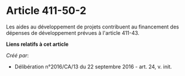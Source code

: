 # Article 411-50-2

Les aides au développement de projets contribuent au financement des dépenses de développement prévues à l'article 411-43.

**Liens relatifs à cet article**

_Créé par_:

  - Délibération n°2016/CA/13 du 22 septembre 2016 - art. 24, v. init.
